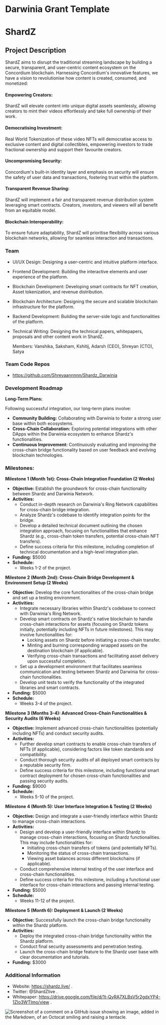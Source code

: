 # Darwinia Grant Template

# ShardZ
## Project Description

ShardZ aims to disrupt the traditional streaming landscape by building a secure, transparent, and user-centric content ecosystem on the Concordium blockchain. Harnessing Concordium's innovative features, we have a vision to revolutionise how content is created, consumed, and monetized:

#### Empowering Creators: 
ShardZ will elevate content into unique digital assets seamlessly, allowing creators to mint their videos effortlessly and take full ownership of their work.
#### Democratising Investment: 
Real World Tokenization of these video NFTs will democratise access to exclusive content and digital collectibles, empowering investors to trade fractional ownership and support their favourite creators.
#### Uncompromising Security: 
Concordium's built-in identity layer and emphasis on security will ensure the safety of user data and transactions, fostering trust within the platform.
#### Transparent Revenue Sharing:
ShardZ will implement a fair and transparent revenue distribution system leveraging smart contracts. Creators, investors, and viewers will all benefit from an equitable model.
#### Blockchain Interoperability: 
To ensure future adaptability, ShardZ will prioritise flexibility across various blockchain networks, allowing for seamless interaction and transactions.




### Team

- UI/UX Design: Designing a user-centric and intuitive platform interface.
- Frontend Development: Building the interactive elements and user experience of the platform.
- Blockchain Development: Developing smart contracts for NFT creation, Asset tokenization, and revenue distribution.
- Blockchain Architecture: Designing the secure and scalable blockchain infrastructure for the platform.
- Backend Development: Building the server-side logic and functionalities of the platform.
- Technical Writing: Designing the technical papers, whitepapers, proposals and other content work in ShardZ.

  Members: Vanshika, Saksham, Kshitij, Adarsh (CEO), Shreyan (CTO), Satya


### Team Code Repos

- https://github.com/Shreyaannnnn/Shardz_Darwinia



### Development Roadmap


**Long-Term Plans:**

Following successful integration, our long-term plans involve:

* **Community Building:** Collaborating with Darwinia to foster a strong user base within both ecosystems.
* **Cross-Chain Collaboration:** Exploring potential integrations with other DApps within the Darwinia ecosystem to enhance Shardz's functionalities.
* **Continuous Improvement:** Continuously evaluating and improving the cross-chain bridge functionality based on user feedback and evolving blockchain technologies.

### Milestones:

**Milestone 1 (Month 1st): Cross-Chain Integration Foundation (2 Weeks)**

* **Objective:** Establish the groundwork for cross-chain functionality between Shardz and Darwinia Network.
* **Activities:**
    * Conduct in-depth research on Darwinia's Ring Network capabilities for cross-chain bridge integration.
    * Analyze Shardz's codebase to identify integration points for the bridge.
    * Develop a detailed technical document outlining the chosen integration approach, focusing on functionalities that enhance Shardz (e.g., cross-chain token transfers, potential cross-chain NFT transfers).
    * Define success criteria for this milestone, including completion of technical documentation and a high-level integration plan.
* **Funding:**
    $5000
* **Schedule:**
    * Weeks 1-2 of the project.

**Milestone 2 (Month 2nd): Cross-Chain Bridge Development & Environment Setup (2 Weeks)**

* **Objective:** Develop the core functionalities of the cross-chain bridge and set up a testing environment.
* **Activities:**
    * Integrate necessary libraries within Shardz's codebase to connect with Darwinia's Ring Network.
    * Develop smart contracts on Shardz's native blockchain to handle cross-chain interactions for assets (focusing on Shardz tokens initially, potentially including NFTs in future milestones). This may involve functionalities for:
        * Locking assets on Shardz before initiating a cross-chain transfer.
        * Minting and burning corresponding wrapped assets on the destination blockchain (if applicable).
        * Verifying cross-chain transactions and facilitating asset delivery upon successful completion.
    * Set up a development environment that facilitates seamless communication and testing between Shardz and Darwinia for cross-chain functionalities.
    * Develop unit tests to verify the functionality of the integrated libraries and smart contracts.
* **Funding:**
    $5000
* **Schedule:**
    * Weeks 3-4 of the project.

**Milestone 3 (Months 3-4): Advanced Cross-Chain Functionalities & Security Audits (6 Weeks)**

* **Objective:** Implement advanced cross-chain functionalities (potentially including NFTs) and conduct security audits.
* **Activities:**
    * Further develop smart contracts to enable cross-chain transfers of NFTs (if applicable), considering factors like token standards and compatibility.
    * Conduct thorough security audits of all deployed smart contracts by a reputable security firm.
    * Define success criteria for this milestone, including functional smart contract deployment for chosen cross-chain functionalities and passing security audits.
* **Funding:**
    $9000
* **Schedule:**
    * Weeks 5-10 of the project.

**Milestone 4 (Month 5): User Interface Integration & Testing (2 Weeks)**

* **Objective:** Design and integrate a user-friendly interface within Shardz to manage cross-chain interactions.
* **Activities:**
    * Design and develop a user-friendly interface within Shardz to manage cross-chain interactions, focusing on Shardz functionalities. This may include functionalities for:
        * Initiating cross-chain transfers of tokens (and potentially NFTs).
        * Monitoring the status of cross-chain transactions.
        * Viewing asset balances across different blockchains (if applicable).
    * Conduct comprehensive internal testing of the user interface and cross-chain functionalities.
    * Define success criteria for this milestone, including a functional user interface for cross-chain interactions and passing internal testing.
* **Funding:**
    $5000
* **Schedule:**
    * Weeks 11-12 of the project.

**Milestone 5 (Month 6): Deployment & Launch (2 Weeks)**

* **Objective:** Successfully launch the cross-chain bridge functionality within the Shardz platform.
* **Activities:**
    * Deploy the integrated cross-chain bridge functionality within the Shardz platform.
    * Conduct final security assessments and penetration testing.
    * Launch the cross-chain bridge feature to the Shardz user base with clear documentation and tutorials.
* **Funding:**
    $3000



### Additional Information

- Website: https://shardz.live/ .
- Twitter: @ShardZlive .
- Whitepaper: https://drive.google.com/file/d/1t-QyRA7XLBsV5r2gdxYP4-1ZIo3WTImo/view .

![Screenshot of a comment on a GitHub issue showing an image, added in the Markdown, of an Octocat smiling and raising a tentacle.](https://i.ibb.co/mbFmqXg/untitled.png)
